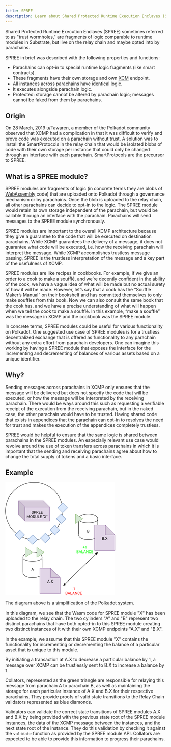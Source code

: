 ```yaml
---
title: SPREE
description: Learn about Shared Protected Runtime Execution Enclaves (SPREE) and their role in trustless message interpretation across Polkadot parachains.
---
```


Shared Protected Runtime Execution Enclaves (SPREE) sometimes referred to as "trust wormholes," are
fragments of logic comparable to runtime modules in Substrate, but live on the relay chain and maybe
opted into by parachains.

SPREE in brief was described with the following properties and functions:

- Parachains can opt-in to special runtime logic fragments (like smart contracts).
- These fragments have their own storage and own [XCM](learn-xcm.md) endpoint.
- All instances across parachains have identical logic.
- It executes alongside parachain logic.
- Protected: storage cannot be altered by parachain logic; messages cannot be faked from them by
  parachains.

## Origin

On 28 March, 2019 u/Tawaren, a member of the Polkadot community observed that XCMP had a complication in that it was difficult to verify and prove
code was executed on a parachain without trust. A solution was to install the SmartProtocols in the
relay chain that would be isolated blobs of code with their own storage per instance that could only
be changed through an interface with each parachain. SmartProtocols are the precursor to SPREE.

## What is a SPREE module?

SPREE modules are fragments of logic (in concrete terms they are blobs of
[WebAssembly](https://webassembly.org/) code) that are uploaded onto Polkadot through a governance mechanism or
by parachains. Once the blob is uploaded to the relay chain, all other parachains can decide to
opt-in to the logic. The SPREE module would retain its own storage independent of the parachain, but
would be callable through an interface with the parachain. Parachains will send messages to the
SPREE module synchronously.

SPREE modules are important to the overall XCMP architecture because they give a guarantee to the
code that will be executed on destination parachains. While XCMP guarantees the delivery of a
message, it does not guarantee what code will be executed, i.e. how the receiving parachain will
interpret the message. While XCMP accomplishes trustless message passing, SPREE is the trustless
interpretation of the message and a key part of the usefulness of XCMP.

SPREE modules are like recipes in cookbooks. For example, if we give an order to a cook to make a
soufflé, and we’re decently confident in the ability of the cook, we have a vague idea of what will
be made but no actual surety of how it will be made. However, let’s say that a cook has the “Soufflé
Maker’s Manual” on their bookshelf and has committed themselves to only make souffles from this
book. Now we can also consult the same book that the cook has, and we have a precise understanding
of what will happen when we tell the cook to make a soufflé. In this example, “make a soufflé” was
the message in XCMP and the cookbook was the SPREE module.

In concrete terms, SPREE modules could be useful for various functionality on Polkadot. One
suggested use case of SPREE modules is for a trustless decentralized exchange that is offered as
functionality to any parachain without any extra effort from parachain developers. One can imagine
this working by having a SPREE module that exposes the interface for the incrementing and
decrementing of balances of various assets based on a unique identifier.

## Why?

Sending messages across parachains in XCMP only ensures that the message will be delivered but does
not specify the code that will be executed, or how the message will be interpreted by the receiving
parachain. There would be ways around this such as requesting a verifiable receipt of the execution
from the receiving parachain, but in the naked case, the other parachain would have to be trusted.
Having shared code that exists in appendices that the parachain can opt-in to resolves the need for
trust and makes the execution of the appendices completely trustless.

SPREE would be helpful to ensure that the same logic is shared between parachains in the SPREE
modules. An especially relevant use case would revolve around the use of token transfers across
parachains in which it is important that the sending and receiving parachains agree about how to
change the total supply of tokens and a basic interface.

## Example

![spree example](../assets/SPREE/spree_module.png)

The diagram above is a simplification of the Polkadot system.

In this diagram, we see that the Wasm code for SPREE module "X" has been uploaded to the relay
chain. The two cylinders "A" and "B" represent two distinct parachains that have both opted-in to
this SPREE module creating two distinct instances of it with their own XCMP endpoints "A.X" and
"B.X".

In the example, we assume that this SPREE module "X" contains the functionality for incrementing or
decrementing the balance of a particular asset that is unique to this module.

By initiating a transaction at A.X to decrease a particular balance by 1, a message over XCMP can be
trustlessly sent to B.X to increase a balance by 1.

Collators, represented as the green triangle are responsible for relaying this message from
parachain A to parachain B, as well as maintaining the storage for each particular instance of A.X
and B.X for their respective parachains. They provide proofs of valid state transitions to the Relay
Chain validators represented as blue diamonds.

Validators can validate the correct state transitions of SPREE modules A.X and B.X by being provided
with the previous state root of the SPREE module instances, the data of the XCMP message between the
instances, and the next state root of the instance. They do this validation by checking it against
the `validate` function as provided by the SPREE module API. Collators are expected to be able to
provide this information to progress their parachains.
